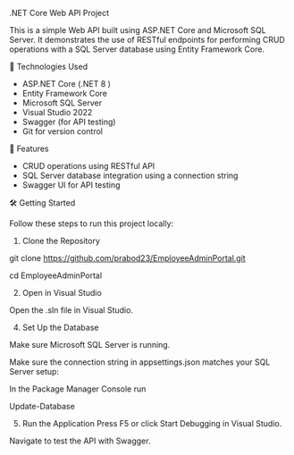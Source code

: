 .NET Core Web API Project

This is a simple Web API built using ASP.NET Core and Microsoft SQL Server. It demonstrates the use of RESTful endpoints for performing CRUD operations with a SQL Server database using Entity Framework Core.

🔧 Technologies Used

- ASP.NET Core (.NET 8 )
- Entity Framework Core
- Microsoft SQL Server
- Visual Studio 2022
- Swagger (for API testing)
- Git for version control

🚀 Features

- CRUD operations using RESTful API
- SQL Server database integration using a connection string
- Swagger UI for API testing


🛠️ Getting Started

Follow these steps to run this project locally:

1. Clone the Repository

git clone https://github.com/prabod23/EmployeeAdminPortal.git 


cd EmployeeAdminPortal 


2. Open in Visual Studio

Open the .sln file in Visual Studio.

4. Set Up the Database

Make sure Microsoft SQL Server is running.

Make sure the connection string in appsettings.json matches your SQL Server setup:

In the Package Manager Console run

Update-Database



5. Run the Application
Press F5 or click Start Debugging in Visual Studio.

Navigate to test the API with Swagger.

